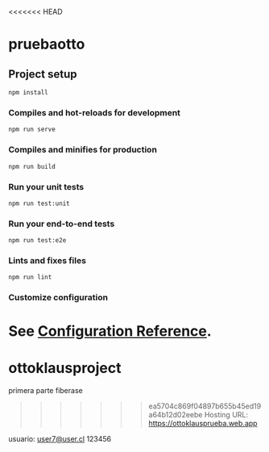 <<<<<<< HEAD
# pruebaotto

## Project setup
```
npm install
```

### Compiles and hot-reloads for development
```
npm run serve
```

### Compiles and minifies for production
```
npm run build
```

### Run your unit tests
```
npm run test:unit
```

### Run your end-to-end tests
```
npm run test:e2e
```

### Lints and fixes files
```
npm run lint
```

### Customize configuration
See [Configuration Reference](https://cli.vuejs.org/config/).
=======
# ottoklausproject
primera parte fiberase
>>>>>>> ea5704c869f04897b655b45ed19a64b12d02eebe
Hosting URL: https://ottoklausprueba.web.app


usuario: user7@user.cl
123456
